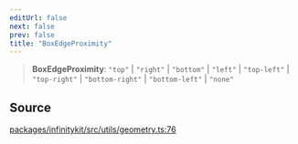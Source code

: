 ```yaml
---
editUrl: false
next: false
prev: false
title: "BoxEdgeProximity"
---
```


> **BoxEdgeProximity**: `"top"` \| `"right"` \| `"bottom"` \| `"left"` \| `"top-left"` \| `"top-right"` \| `"bottom-right"` \| `"bottom-left"` \| `"none"`

## Source

[packages/infinitykit/src/utils/geometry.ts:76](https://github.com/nodenogg-in/alpha-p2p/blob/e7369be/packages/infinitykit/src/utils/geometry.ts#L76)
